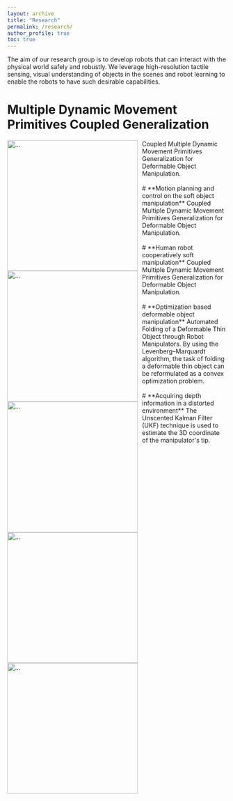 ```yaml
---
layout: archive
title: "Research"
permalink: /research/
author_profile: true
toc: true
---
```


The aim of our research group is to develop robots that can interact with the physical world safely and robustly. We leverage high-resolution tactile sensing, visual understanding of objects in the scenes and robot learning to enable the robots to have such desirable capabilities. 

<!-- {% include toc %} -->

# **Multiple Dynamic Movement Primitives Coupled Generalization**
<img align="left" width="300" style="margin-right: 10px" src="{{ site.url }}/images/UR5.gif" alt="...">
<!-- GelTip: A Finger-shaped Optical Tactile Sensor for Robotic Manipulation <br />
D.F. Gomes, Z. Lin, **S. Luo**. IEEE/RSJ International Conference on Intelligent Robots and Systems (IROS) 2020. <br />
[[paper]](https://arxiv.org/abs/2008.05404) [[website]](https://danfergo.github.io/geltip/) [[STL files]](https://danfergo.github.io/geltip/geltip2020_parts.zip) -->
Coupled Multiple Dynamic Movement Primitives Generalization for Deformable Object Manipulation.



<br />
<br />
# **Motion planning and control on the soft object manipulation**
<img align="left" width="300" style="margin-right: 10px" src="{{ site.url }}/images/ur3.gif" alt="...">
<!-- Blocks World of Touch: Exploiting the Advantages of All-around Finger Sensing in Robot Grasping <br />
D.F. Gomes, Z. Lin, **S. Luo**. Frontiers in Robotics and AI 7, 541661, 2020. <br />
[[paper]](https://www.frontiersin.org/articles/10.3389/frobt.2020.541661/full) [[website]](https://danfergo.github.io/geltip/) -->
Coupled Multiple Dynamic Movement Primitives Generalization for Deformable Object Manipulation.



<br />
<br />
# **Human robot cooperatively soft manipulation**
<img align="left" width="300" style="margin-right: 10px" src="{{ site.url }}/images/ezgif.com-gif-maker.gif" alt="...">
Coupled Multiple Dynamic Movement Primitives Generalization for Deformable Object Manipulation.



<br />
<br />
# **Optimization based deformable object manipulation**
<img align="left" width="300" style="margin-right: 10px" src="{{ site.url }}/images/aim2.gif" alt="...">
Automated Folding of a Deformable Thin Object through Robot Manipulators. By using the Levenberg–Marquardt algorithm, the task of folding a deformable thin object can be reformulated as a convex optimization problem.



<br />
<br />
# **Acquiring depth information in a distorted environment**
<img align="left" width="300" style="margin-right: 10px" src="{{ site.url }}/images/aim2.gif" alt="...">
 The Unscented Kalman Filter (UKF) technique is used to estimate the 3D coordinate of the manipulator's tip.
